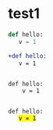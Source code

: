 # test1


<script src="https://gist.github.com/cevian/a118453d929a8ee423d8a7d0ee003ee2.js">
  
</script>

```python
def hello:
   v = 1
```

```diff
+def hello:
   v = 1
```


<pre><code class="language-python">
def hello:
    v = 1
</code></pre>

<pre><code class="language-python">
def hello:
   <mark>v = 1</mark>
</code></pre>
